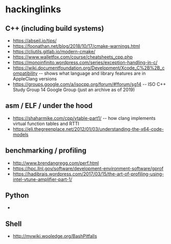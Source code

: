 # hackinglinks

## C++ (including build systems)
* https://abseil.io/tips/
* https://foonathan.net/blog/2018/10/17/cmake-warnings.html
* https://cliutils.gitlab.io/modern-cmake/
* https://www.walletfox.com/course/cheatsheets_cpp.php
* https://monoinfinito.wordpress.com/series/exception-handling-in-c/
* https://wiki.documentfoundation.org/Development/Xcode_C%2B%2B_compatibility -- shows what language and library features are in AppleClang versions
* https://groups.google.com/a/isocpp.org/forum/#!forum/sg14 -- ISO C++ Study Group 14 Google Group (just an archive as of 2019)

## asm / ELF / under the hood
* https://shaharmike.com/cpp/vtable-part1/ -- how clang implements virtual function tables and RTTI
* https://eli.thegreenplace.net/2012/01/03/understanding-the-x64-code-models

## benchmarking / profiling
* http://www.brendangregg.com/perf.html
* https://hpc.llnl.gov/software/development-environment-software/gprof
* https://hadibrais.wordpress.com/2017/03/15/the-art-of-profiling-using-intel-vtune-amplifier-part-1/

## Python
* 

## Shell
* http://mywiki.wooledge.org/BashPitfalls
